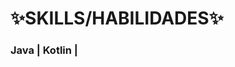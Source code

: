 # ✨SKILLS/HABILIDADES✨

### Java | Kotlin |

<!--
**MarinadeCamposPilatti/MarinadeCamposPilatti** is a ✨ _special_ ✨ repository because its `README.md` (this file) appears on your GitHub profile.

Here are some ideas to get you started:


